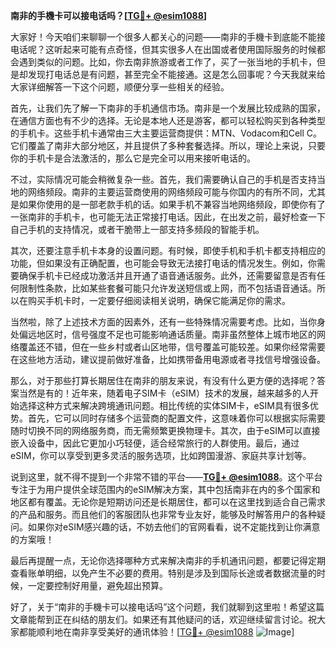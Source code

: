 **南非的手機卡可以接电话吗？[[TG💪+ @esim1088](https://t.me/s/esim1088)]**

大家好！今天咱们来聊聊一个很多人都关心的问题——南非的手機卡到底能不能接电话呢？这听起来可能有点奇怪，但其实很多人在出国或者使用国际服务的时候都会遇到类似的问题。比如，你去南非旅游或者工作了，买了一张当地的手机卡，但是却发现打电话总是有问题，甚至完全不能接通。这是怎么回事呢？今天我就来给大家详细解答一下这个问题，顺便分享一些相关的经验。

首先，让我们先了解一下南非的手机通信市场。南非是一个发展比较成熟的国家，在通信方面也有不少的选择。无论是本地人还是游客，都可以轻松购买到各种类型的手机卡。这些手机卡通常由三大主要运营商提供：MTN、Vodacom和Cell C。它们覆盖了南非大部分地区，并且提供了多种套餐选择。所以，理论上来说，只要你的手机卡是合法激活的，那么它是完全可以用来接听电话的。

不过，实际情况可能会稍微复杂一些。首先，我们需要确认自己的手机是否支持当地的网络频段。南非的主要运营商使用的网络频段可能与你国内的有所不同，尤其是如果你使用的是一部老款手机的话。如果手机不兼容当地网络频段，即使你有了一张南非的手机卡，也可能无法正常接打电话。因此，在出发之前，最好检查一下自己手机的支持情况，或者干脆带上一部支持多频段的智能手机。

其次，还要注意手机卡本身的设置问题。有时候，即使手机和手机卡都支持相应的功能，但如果没有正确配置，也可能会导致无法接打电话的情况发生。例如，你需要确保手机卡已经成功激活并且开通了语音通话服务。此外，还需要留意是否有任何限制性条款，比如某些套餐可能只允许发送短信或上网，而不包括语音通话。所以在购买手机卡时，一定要仔细阅读相关说明，确保它能满足你的需求。

当然啦，除了上述技术方面的因素外，还有一些特殊情况需要考虑。比如，当你身处偏远地区时，信号强度不足也可能影响通话质量。南非虽然整体上城市地区的网络覆盖还不错，但在一些乡村或者山区地带，信号覆盖可能较差。如果你经常需要在这些地方活动，建议提前做好准备，比如携带备用电源或者寻找信号增强设备。

那么，对于那些打算长期居住在南非的朋友来说，有没有什么更方便的选择呢？答案当然是有的！近年来，随着电子SIM卡（eSIM）技术的发展，越来越多的人开始选择这种方式来解决跨境通讯问题。相比传统的实体SIM卡，eSIM具有很多优势。首先，它可以同时存储多个运营商的配置文件，这意味着你可以根据实际需要随时切换不同的网络服务商，而无需频繁更换物理卡。其次，由于eSIM可以直接嵌入设备中，因此它更加小巧轻便，适合经常旅行的人群使用。最后，通过eSIM，你可以享受到更多灵活的服务选项，比如跨国漫游、家庭共享计划等。

说到这里，就不得不提到一个非常不错的平台——**[TG💪+ @esim1088](https://t.me/s/esim1088)**。这个平台专注于为用户提供全球范围内的eSIM解决方案，其中包括南非在内的多个国家和地区都有覆盖。无论你是短期访问还是长期居住，都可以在这里找到适合自己需求的产品和服务。而且他们的客服团队也非常专业友好，能够及时解答用户的各种疑问。如果你对eSIM感兴趣的话，不妨去他们的官网看看，说不定能找到让你满意的方案哦！

最后再提醒一点，无论你选择哪种方式来解决南非的手机通讯问题，都要记得定期查看账单明细，以免产生不必要的费用。特别是涉及到国际长途或者数据流量的时候，一定要控制好用量，避免超出预算。

好了，关于“南非的手機卡可以接电话吗”这个问题，我们就聊到这里啦！希望这篇文章能帮到正在纠结的朋友们。如果还有其他疑问的话，欢迎继续留言讨论。祝大家都能顺利地在南非享受美好的通讯体验！[[TG💪+ @esim1088](https://t.me/s/esim1088) ![Image](https://i.postimg.cc/4NQfJmqS/Snipaste-2025-05-13-00-14-12.png)]